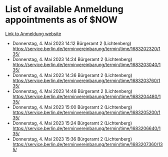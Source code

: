 # List of available Anmeldung appointments as of $NOW
[Link to Anmeldung website](https://service.berlin.de/terminvereinbarung/termin/tag.php?termin=1&anliegen[]=120686&dienstleisterlist=122210,122217,327316,122219,327312,122227,327314,122231,327346,122243,327348,122254,122252,329742,122260,329745,122262,329748,122271,327278,122273,327274,122277,327276,330436,122280,327294,122282,327290,122284,327292,122291,327270,122285,327266,122286,327264,122296,327268,150230,329760,122297,327286,122294,327284,122312,329763,122314,329775,122304,327330,122311,327334,122309,327332,317869,122281,327352,122279,329772,122283,122276,327324,122274,327326,122267,329766,122246,327318,122251,327320,122257,327322,122208,327298,122226,327300&herkunft=http%3A%2F%2Fservice.berlin.de%2Fdienstleistung%2F120686%2F)
- Donnerstag, 4. Mai 2023 14:12 Bürgeramt 2 (Lichtenberg) https://service.berlin.de/terminvereinbarung/termin/time/1683202320/135/
- Donnerstag, 4. Mai 2023 14:24 Bürgeramt 2 (Lichtenberg) https://service.berlin.de/terminvereinbarung/termin/time/1683203040/135/
- Donnerstag, 4. Mai 2023 14:36 Bürgeramt 2 (Lichtenberg) https://service.berlin.de/terminvereinbarung/termin/time/1683203760/135/
- Donnerstag, 4. Mai 2023 14:48 Bürgeramt 2 (Lichtenberg) https://service.berlin.de/terminvereinbarung/termin/time/1683204480/135/
- Donnerstag, 4. Mai 2023 15:00 Bürgeramt 2 (Lichtenberg) https://service.berlin.de/terminvereinbarung/termin/time/1683205200/135/
- Donnerstag, 4. Mai 2023 15:24 Bürgeramt 2 (Lichtenberg) https://service.berlin.de/terminvereinbarung/termin/time/1683206640/135/
- Donnerstag, 4. Mai 2023 15:36 Bürgeramt 2 (Lichtenberg) https://service.berlin.de/terminvereinbarung/termin/time/1683207360/135/
